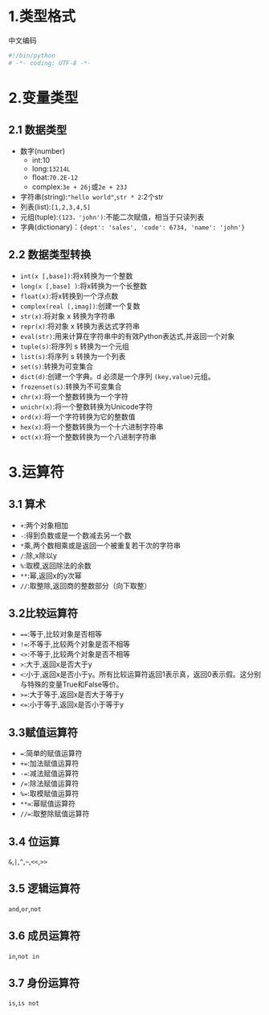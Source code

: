 # 1.类型格式
中文编码
```python
#!/bin/python
# -*- coding: UTF-8 -*-
```

# 2.变量类型

## 2.1 数据类型
* 数字(number)
	* int:10
	* long:`13214L`
	* float:`70.2E-12`
	* complex:`3e + 26j`或`2e + 23J`
* 字符串(string):`"hello world"`,`str * 2`:2个str
* 列表(list):`[1,2,3,4,5]`
* 元组(tuple):`(123，'john')`:不能二次赋值，相当于只读列表
* 字典(dictionary)：`{dept': 'sales', 'code': 6734, 'name': 'john'}`

## 2.2 数据类型转换

* `int(x [,base])`:将x转换为一个整数
* `long(x [,base] )`:将x转换为一个长整数
* `float(x)`:将x转换到一个浮点数
* `complex(real [,imag])`:创建一个复数
* `str(x)`:将对象 x 转换为字符串
* `repr(x)`:将对象 x 转换为表达式字符串
* `eval(str)`:用来计算在字符串中的有效Python表达式,并返回一个对象
* `tuple(s)`:将序列 s 转换为一个元组
* `list(s)`:将序列 s 转换为一个列表
* `set(s)`:转换为可变集合
* `dict(d)`:创建一个字典。d 必须是一个序列 `(key,value)`元组。
* `frozenset(s)`:转换为不可变集合
* `chr(x)`:将一个整数转换为一个字符
* `unichr(x)`:将一个整数转换为Unicode字符
* `ord(x)`:将一个字符转换为它的整数值
* `hex(x)`:将一个整数转换为一个十六进制字符串
* `oct(x)`:将一个整数转换为一个八进制字符串

# 3.运算符

## 3.1 算术

* `+`:两个对象相加
* `-`:得到负数或是一个数减去另一个数
* `*`乘,两个数相乘或是返回一个被重复若干次的字符串
* `/`:除,x除以y
* `%`:取模,返回除法的余数
* `**`:幂,返回x的y次幂
* `//`:取整除,返回商的整数部分（向下取整）

## 3.2比较运算符

* `==`:等于,比较对象是否相等
* `!=`:不等于,比较两个对象是否不相等	
* `<>`:不等于,比较两个对象是否不相等
* `>`:大于,返回x是否大于y
* `<`:小于,返回x是否小于y。所有比较运算符返回1表示真，返回0表示假。这分别与特殊的变量True和False等价。
* `>=`:大于等于,返回x是否大于等于y
* `<=`:小于等于,返回x是否小于等于y

## 3.3赋值运算符

* `=`:简单的赋值运算符
* `+=`:加法赋值运算符
* `-=`:减法赋值运算符
* `/=`:除法赋值运算符
* `%=`:取模赋值运算符
* `**=`:幂赋值运算符
* `//=`:取整除赋值运算符

## 3.4 位运算

`&`,`|`,`^`,`~`,`<<`,`>>`

## 3.5 逻辑运算符

`and`,`or`,`not`

## 3.6 成员运算符

`in`,`not in`

## 3.7 身份运算符

`is`,`is not`